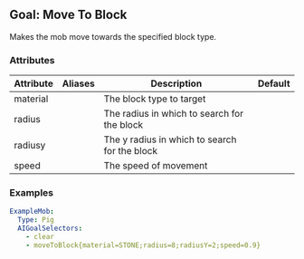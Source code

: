 Goal: Move To Block
--------------

Makes the mob move towards the specified block type. 

### Attributes

| Attribute      | Aliases  | Description                                   | Default |
|----------------|----------|-----------------------------------------------|:-------:|
| material       |          | The block type to target                      |         |
| radius         |          | The radius in which to search for the block   |         |
| radiusy        |          | The y radius in which to search for the block |         |
| speed          |          | The speed of movement                         |         |


### Examples

```yaml
ExampleMob:
  Type: Pig
  AIGoalSelectors:
    - clear
    - moveToBlock{material=STONE;radius=8;radiusY=2;speed=0.9}
```